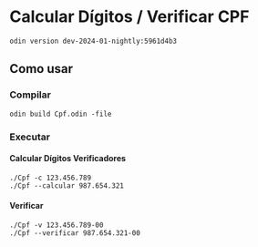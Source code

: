 # Calcular Dígitos / Verificar CPF

```console
odin version dev-2024-01-nightly:5961d4b3
```

## Como usar

### Compilar

```console
odin build Cpf.odin -file
```

### Executar

#### Calcular Dígitos Verificadores

```console
./Cpf -c 123.456.789
./Cpf --calcular 987.654.321
```

#### Verificar

```console
./Cpf -v 123.456.789-00
./Cpf --verificar 987.654.321-00
```
